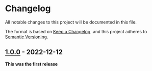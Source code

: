 <!--
Guiding Principles
- Changelogs are for humans, not machines.
- There should be an entry for every single version.
- The same types of changes should be grouped.
- Versions and sections should be linkable.
- The latest version comes first.
- The release date of each version is displayed.
- Mention whether you follow Semantic Versioning.

Types of changes
- Added for new features.
- Changed for changes in existing functionality.
- Deprecated for soon-to-be removed features.
- Removed for now removed features.
- Fixed for any bug fixes.
- Security in case of vulnerabilities.
- Breaking changes for break in new revision
- Other for notable changes that do not
 -->

# Changelog

All notable changes to this project will be documented in this file.

The format is based on [Keep a Changelog](https://keepachangelog.com/en/1.0.0/),
and this project adheres to [Semantic Versioning](https://semver.org/spec/v2.0.0.html).

## [1.0.0] - 2022-12-12

**This was the first release**

<!-- [comp:1.0.1]: https://github.com/TopMarksDevelopment/JavaScript.Position/compare/v1.0.0...v1.0.1
[1.0.1]: https://github.com/TopMarksDevelopment/JavaScript.Position/release/tag/v1.0.1 -->

[1.0.0]: https://github.com/TopMarksDevelopment/JavaScript.Position/release/tag/v1.0.0
